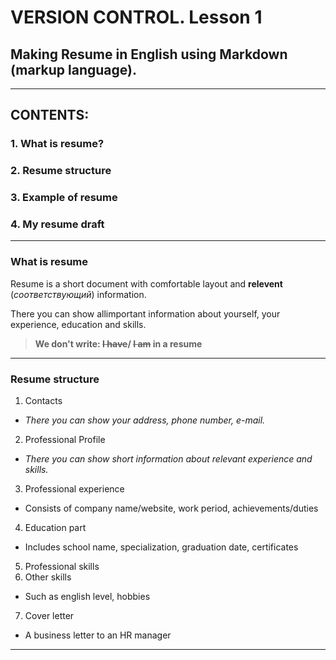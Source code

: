 # VERSION CONTROL. Lesson 1
## Making **Resume in English** using Markdown (markup language).
---
## CONTENTS:


### 1. What is resume?    
### 2. Resume structure
### 3. Example of resume 
### 4. My resume draft  
---
### **What is resume**
Resume is a short document with comfortable layout and __relevent__ (_соответствующий_) information.

There you can show allimportant information about yourself, your experience, education and skills.
> **We don't write: ~~I have~~/ ~~I am~~ in a resume**
___
### **Resume structure**

1. Contacts
 - _There you can show your address, phone number, e-mail._
2. Professional Profile
 - _There you can show short information about relevant experience and skills._
 
3. Professional experience
 - Consists of company name/website, work period, achievements/duties
4. Education part
- Includes school name, specialization, graduation date, certificates
5. Professional skills
6. Other skills
- Such as english level, hobbies
7. Cover letter
- A business letter to an HR manager
____



